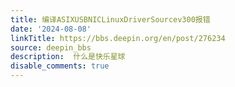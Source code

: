 ```yaml
---
title: 编译ASIXUSBNICLinuxDriverSourcev300报错
date: '2024-08-08'
linkTitle: https://bbs.deepin.org/en/post/276234
source: deepin_bbs
description:  什么是快乐星球 
disable_comments: true
---
```


